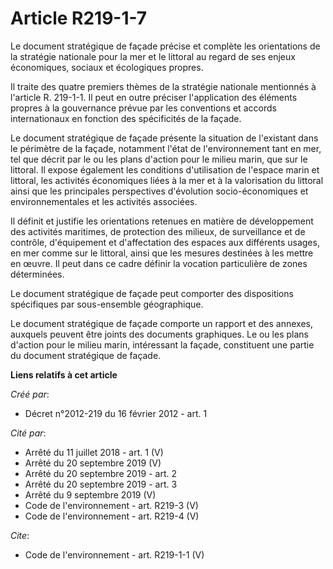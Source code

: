 # Article R219-1-7

Le document stratégique de façade précise et complète les orientations de la stratégie nationale pour la mer et le littoral
au regard de ses enjeux économiques, sociaux et écologiques propres.

Il traite des quatre premiers thèmes de la stratégie nationale mentionnés à l'article R. 219-1-1. Il peut en outre préciser
l'application des éléments propres à la gouvernance prévue par les conventions et accords internationaux en fonction des
spécificités de la façade.

Le document stratégique de façade présente la situation de l'existant dans le périmètre de la façade, notamment l'état de
l'environnement tant en mer, tel que décrit par le ou les plans d'action pour le milieu marin, que sur le littoral. Il expose
également les conditions d'utilisation de l'espace marin et littoral, les activités économiques liées à la mer et à la
valorisation du littoral ainsi que les principales perspectives d'évolution socio-économiques et environnementales et les
activités associées.

Il définit et justifie les orientations retenues en matière de développement des activités maritimes, de protection des
milieux, de surveillance et de contrôle, d'équipement et d'affectation des espaces aux différents usages, en mer comme sur le
littoral, ainsi que les mesures destinées à les mettre en œuvre. Il peut dans ce cadre définir la vocation particulière de
zones déterminées.

Le document stratégique de façade peut comporter des dispositions spécifiques par sous-ensemble géographique.

Le document stratégique de façade comporte un rapport et des annexes, auxquels peuvent être joints des documents graphiques.
Le ou les plans d'action pour le milieu marin, intéressant la façade, constituent une partie du document stratégique de
façade.

**Liens relatifs à cet article**

_Créé par_:

  - Décret n°2012-219 du 16 février 2012 - art. 1

_Cité par_:

  - Arrêté du 11 juillet 2018 - art. 1 (V)
  - Arrêté du 20 septembre 2019 (V)
  - Arrêté du 20 septembre 2019 - art. 2
  - Arrêté du 20 septembre 2019 - art. 3
  - Arrêté du 9 septembre 2019 (V)
  - Code de l'environnement - art. R219-3 (V)
  - Code de l'environnement - art. R219-4 (V)

_Cite_:

  - Code de l'environnement - art. R219-1-1 (V)
